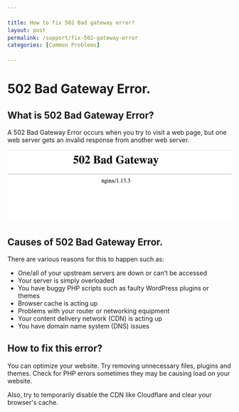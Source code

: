 ```yaml
---

title: How to fix 502 Bad gateway error?
layout: post
permalink: /support/fix-502-gateway-error
categories: [Common Problems]

---
```

# 502 Bad Gateway Error.
## What is 502 Bad Gateway Error?
A 502 Bad Gateway Error occurs when you try to visit a web page, but one web server gets an invalid response from another web server.

![502 Bad Gateway Error](/assets/postsimg/502-bad-gateway.png)

## Causes of 502 Bad Gateway Error.
There are various reasons for this to happen such as:

- One/all of your upstream servers are down or can’t be accessed
- Your server is simply overloaded
- You have buggy PHP scripts such as faulty WordPress plugins or themes
- Browser cache is acting up
- Problems with your router or networking equipment
- Your content delivery network (CDN) is acting up
- You have domain name system (DNS) issues

## How to fix this error?

You can optimize your website. Try removing unnecessary files, plugins and themes. Check for PHP errors sometimes they may be causing load on your website.

Also, try to temporarily disable the CDN like Cloudflare and clear your browser's cache.
